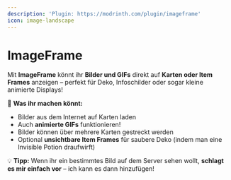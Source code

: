 ```yaml
---
description: 'Plugin: https://modrinth.com/plugin/imageframe'
icon: image-landscape
---
```


# ImageFrame

Mit **ImageFrame** könnt ihr **Bilder und GIFs** direkt auf **Karten oder Item Frames** anzeigen – perfekt für Deko, Infoschilder oder sogar kleine animierte Displays!

🔹 **Was ihr machen könnt:**

* Bilder aus dem Internet auf Karten laden
* Auch **animierte GIFs** funktionieren!
* Bilder können über mehrere Karten gestreckt werden
* Optional **unsichtbare Item Frames** für saubere Deko (indem man eine Invisible Potion draufwirft)

💡 **Tipp:** Wenn ihr ein bestimmtes Bild auf dem Server sehen wollt, **schlagt es mir einfach vor** – ich kann es dann hinzufügen!
